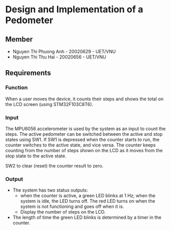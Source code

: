 # Design and Implementation of a Pedometer 

## Member
* Nguyen Thi Phuong Anh - 20020629 - UET/VNU
* Nguyen Thi Thu Hai - 20020656 - UET/VNU
  
## Requirements

### Function
When a user moves the device, it counts their steps and shows the total on the LCD screen (using STM32F103C8T6).

### Input
The MPU6056 accelerometer is used by the system as an input to count the steps.
The active pedometer can be switched between the active and stop states using SW1. If SW1 is depressed when the counter starts to run, the counter switches to the active state, and vice versa. The counter keeps counting from the number of steps shown on the LCD as it moves from the stop state to the active state.

SW2 to clear (reset) the counter result to zero.

### Output

* The system has two status outputs: 
  * when the counter is active, a green LED blinks at 1 Hz; when the system is idle, the LED turns off. The red LED turns on when the system is not functioning and goes off when it is.
  * Display the number of steps on the LCD.
* The length of time the green LED blinks is determined by a timer in the counter.

